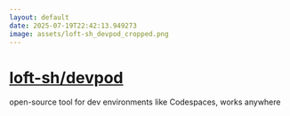 ```yaml
---
layout: default
date: 2025-07-19T22:42:13.949273
image: assets/loft-sh_devpod_cropped.png
---
```


# [loft-sh/devpod](https://github.com/loft-sh/devpod)

open-source tool for dev environments like Codespaces, works anywhere

